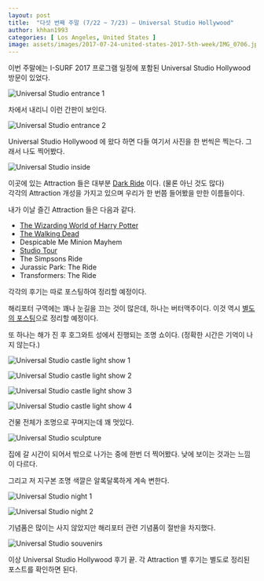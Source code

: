 ```yaml
---
layout: post
title:  "다섯 번째 주말 (7/22 ~ 7/23) – Universal Studio Hollywood"
author: khhan1993
categories: [ Los Angeles, United States ]
image: assets/images/2017-07-24-united-states-2017-5th-week/IMG_0706.jpg
---
```


이번 주말에는 I-SURF 2017 프로그램 일정에 포함된 Universal Studio Hollywood 방문이 있었다.

![Universal Studio entrance 1](/assets/images/2017-07-24-united-states-2017-5th-week/IMG_0703.jpg)

차에서 내리니 이런 간판이 보인다.

![Universal Studio entrance 2](/assets/images/2017-07-24-united-states-2017-5th-week/IMG_0706.jpg)

Universal Studio Hollywood 에 왔다 하면 다들 여기서 사진을 한 번씩은 찍는다. 그래서 나도 찍어봤다.

![Universal Studio inside](/assets/images/2017-07-24-united-states-2017-5th-week/IMG_0718.jpg)

이곳에 있는 Attraction 들은 대부분 [Dark Ride](https://namu.wiki/w/%EB%8B%A4%ED%81%AC%EB%9D%BC%EC%9D%B4%EB%93%9C) 이다. (물론 아닌 것도 많다)  
각각의 Attraction 개성을 가지고 있으며 우리가 한 번쯤 들어봤을 만한 이름들이다.

내가 이날 즐긴 Attraction 들은 다음과 같다.

- [The Wizarding World of Harry Potter](/universal-studio-hollywood-the-wizarding-world-of-harry-potter)
- [The Walking Dead](/universal-studio-hollywood-the-walking-dead)
- Despicable Me Minion Mayhem
- [Studio Tour](/universal-studio-hollywood-studio-tour)
- The Simpsons Ride
- Jurassic Park: The Ride
- Transformers: The Ride

각각의 후기는 따로 포스팅하여 정리할 예정이다.

해리포터 구역에는 꽤나 눈길을 끄는 것이 많은데, 하나는 버터맥주이다.
이것 역시 [별도의 포스팅](/universal-studio-hollywood-butterbeer)으로 정리할 예정이다.

또 하나는 해가 진 후 호그와트 성에서 진행되는 조명 쇼이다. (정확한 시간은 기억이 나지 않는다.)

![Universal Studio castle light show 1](/assets/images/2017-07-24-united-states-2017-5th-week/IMG_0892.jpg)

![Universal Studio castle light show 2](/assets/images/2017-07-24-united-states-2017-5th-week/IMG_0894.jpg)

![Universal Studio castle light show 3](/assets/images/2017-07-24-united-states-2017-5th-week/IMG_0895.jpg)

![Universal Studio castle light show 4](/assets/images/2017-07-24-united-states-2017-5th-week/IMG_0898.jpg)

건물 전체가 조명으로 꾸며지는데 꽤 멋있다.

![Universal Studio sculpture](/assets/images/2017-07-24-united-states-2017-5th-week/IMG_0915.jpg)

집에 갈 시간이 되어서 밖으로 나가는 중에 한번 더 찍어봤다. 낮에 보이는 것과는 느낌이 다르다.

그리고 저 지구본 조명 색깔은 알록달록하게 계속 변한다.

![Universal Studio night 1](/assets/images/2017-07-24-united-states-2017-5th-week/IMG_0923.jpg)

![Universal Studio night 2](/assets/images/2017-07-24-united-states-2017-5th-week/IMG_0932.jpg)

기념품은 많이는 사지 않았지만 해리포터 관련 기념품이 절반을 차지했다.

![Universal Studio souvenirs](/assets/images/2017-07-24-united-states-2017-5th-week/KakaoTalk_Photo_2017-08-19-15-10-21.jpg)

이상 Universal Studio Hollywood 후기 끝. 각 Attraction 별 후기는 별도로 정리된 포스트를 확인하면 된다.